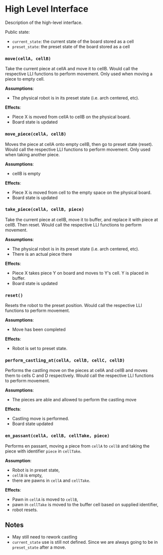 # High Level Interface
Description of the high-level interface.

Public state:

- `current_state`: the current state of the board stored as a cell
- `preset_state`: the preset state of the board stored as a cell

### `move(cellA, cellB)`
Take the current piece at cellA and move it to cellB.
Would call the respective LLI functions to perform movement. Only used when moving a piece to empty cell.

**Assumptions**:

- The physical robot is in its preset state (i.e. arch centered, etc).

**Effects**:

- Piece X is moved from cellA to cellB on the physical board.
- Board state is updated

### `move_piece(cellA, cellB)`
Moves the piece at cellA onto empty cellB, then go to preset state (reset).
Would call the respective LLI functions to perform movement. Only used when taking another piece.

**Assumptions**:

- cellB is empty

**Effects**:

- Piece X is moved from cell to the empty space on the physical board.
- Board state is updated

### `take_piece(cellA, cellB, piece)`
Take the current piece at cellB, move it to buffer, and replace it with piece at cellB. Then reset.
Would call the respective LLI functions to perform movement.

**Assumptions**:

- The physical robot is in its preset state (i.e. arch centered, etc).
- There is an actual piece there

**Effects**:

- Piece X takes piece Y on board and moves to Y's cell. Y is placed in buffer.
- Board state is updated

### `reset()`
Resets the robot to the preset  position.
Would call the respective LLI functions to perform movement.

**Assumptions**:

- Move has been completed

**Effects**:

- Robot is set to preset state.

### `perform_castling_at(cellA, cellB, cellC, cellD)`
Performs the castling move on the pieces at cellA and cellB and moves them to cells C and D respectively.
Would call the respective LLI functions to perform movement.

**Assumptions**:

- The pieces are able and allowed to perform the castling move

**Effects**:

- Castling move is performed.
- Board state updated

### `en_passant(cellA, cellB, cellTake, piece)`
Performs en passant, moving a piece from `cellA` to `cellB` and taking the piece with identifier `piece` in `cellTake`.

**Assumption**:

- Robot is in preset state,
- `cellB` is empty,
- there are pawns in `cellA` and `cellTake`.

**Effects**:

- Pawn in `cellA` is moved to `cellB`,
- pawn in `cellTake` is moved to the buffer cell based on supplied identifier,
- robot resets.


## Notes
- May still need to rework castling 
- `current_state` use is still not defined. Since we are always going to be in `preset_state` after a move.
